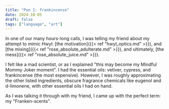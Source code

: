 ```yaml
---
title: "Pun I: frankincense"
date: 2024-10-05
draft: false
tags: ["language", "art"]
---
```

In one of our many hours-long calls, I was telling my friend about my attempt to mimic Hwyl: [the motivation]({{< ref "hwyl_optics.md" >}}), and [the mixing]({{< ref "rose_absolute_adulterate.md" >}}), and ultimately, [the mess]({{< ref "rose_absolute_juice.md" >}}).

I felt like a mad scientist, or as I explained "this may become my Mindful Mommy Joker moment". I had the essential oils: vetiver, cypress, and frankincense (the most expensive). However, I was roughly approximating the other listed ingredients, obscure fragrance chemicals like eugenol and d-limonene, with other essential oils I had on hand.

As I was talking it through with my friend, I came up with the perfect term: my "Franken-scents".